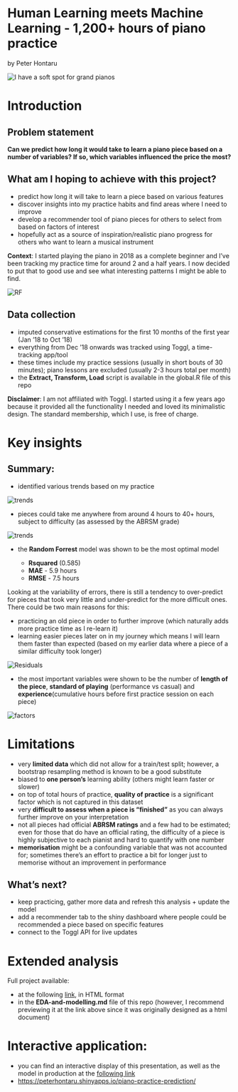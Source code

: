 Human Learning meets Machine Learning - 1,200+ hours of piano practice
================
by Peter Hontaru

![I have a soft spot for grand pianos](www/piano.jpg)

# Introduction

## Problem statement

**Can we predict how long it would take to learn a piano piece based on
a number of variables? If so, which variables influenced the price the
most?**

## What am I hoping to achieve with this project?

-   predict how long it will take to learn a piece based on various
    features
-   discover insights into my practice habits and find areas where I
    need to improve
-   develop a recommender tool of piano pieces for others to select from
    based on factors of interest
-   hopefully act as a source of inspiration/realistic piano progress
    for others who want to learn a musical instrument

**Context**: I started playing the piano in 2018 as a complete beginner
and I’ve been tracking my practice time for around 2 and a half years. I
now decided to put that to good use and see what interesting patterns I
might be able to find.

![RF](figs/unnamed-chunk-3-1.png)

## Data collection

-   imputed conservative estimations for the first 10 months of the
    first year (Jan ’18 to Oct ’18)
-   everything from Dec ’18 onwards was tracked using Toggl, a
    time-tracking app/tool
-   these times include my practice sessions (usually in short bouts of
    30 minutes); piano lessons are excluded (usually 2-3 hours total per
    month)
-   the **Extract, Transform, Load** script is available in the global.R
    file of this repo

**Disclaimer**: I am not affiliated with Toggl. I started using it a few
years ago because it provided all the functionality I needed and loved
its minimalistic design. The standard membership, which I use, is free
of charge.

# Key insights

## Summary:

-   identified various trends based on my practice

![trends](figs/unnamed-chunk-5-1.png)

-   pieces could take me anywhere from around 4 hours to 40+ hours,
    subject to difficulty (as assessed by the ABRSM grade)

![trends](figs/unnamed-chunk-15-1.png)

-   the **Random Forrest** model was shown to be the most optimal model

    -   **Rsquared** (0.585)
    -   **MAE** - 5.9 hours
    -   **RMSE** - 7.5 hours

Looking at the variability of errors, there is still a tendency to
over-predict for pieces that took very little and under-predict for the
more difficult ones. There could be two main reasons for this:

-   practicing an old piece in order to further improve (which naturally
    adds more practice time as I re-learn it)
-   learning easier pieces later on in my journey which means I will
    learn them faster than expected (based on my earlier data where a
    piece of a similar difficulty took longer)

![Residuals](www/residuals.png)

-   the most important variables were shown to be the number of **length
    of the piece**, **standard of playing** (performance vs casual) and
    **experience**(cumulative hours before first practice session on
    each piece)

![factors](figs/factors-1.png)

# Limitations

-   very **limited data** which did not allow for a train/test split;
    however, a bootstrap resampling method is known to be a good
    substitute
-   biased to **one person’s** learning ability (others might learn
    faster or slower)
-   on top of total hours of practice, **quality of practice** is a
    significant factor which is not captured in this dataset
-   very **difficult to assess when a piece is “finished”** as you can
    always further improve on your interpretation
-   not all pieces had official **ABRSM ratings** and a few had to be
    estimated; even for those that do have an official rating, the
    difficulty of a piece is highly subjective to each pianist and hard
    to quantify with one number
-   **memorisation** might be a confounding variable that was not
    accounted for; sometimes there’s an effort to practice a bit for
    longer just to memorise without an improvement in performance

## What’s next?

-   keep practicing, gather more data and refresh this analysis + update
    the model
-   add a recommender tab to the shiny dashboard where people could be
    recommended a piece based on specific features
-   connect to the Toggl API for live updates

# Extended analysis

Full project available:

-   at the following
    [link](https://htmlpreview.github.io/?https://github.com/peterhontaru/Piano-Practice-Prediction/blob/master/EDA-and-modelling.html),
    in HTML format
-   in the **EDA-and-modelling.md** file of this repo (however, I
    recommend previewing it at the link above since it was originally
    designed as a html document)

# Interactive application:

-   you can find an interactive display of this presentation, as well as
    the model in production at the [following
    link](https://peterhontaru.shinyapps.io/piano-practice-prediction/)
-   <https://peterhontaru.shinyapps.io/piano-practice-prediction/>
